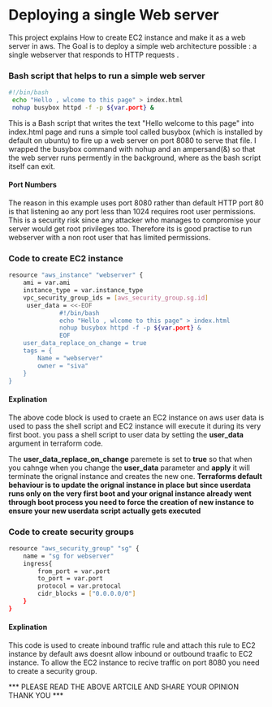 # Deploying a single Web server

This project explains How to create EC2 instance and make it as a web server in aws. The Goal is to deploy a simple web architecture possible : a single webserver that responds to HTTP requests .

### Bash script that helps to run a simple web server

```bash
#!/bin/bash
 echo "Hello , wlcome to this page" > index.html
 nohup busybox httpd -f -p ${var.port} &
```
This is a Bash script that writes the text "Hello welcome to this page" into index.html page and runs a simple tool called busybox (which is installed by default on ubuntu) to fire up a web server on port 8080 to serve that file. I wrapped the busybox command with nohup and an ampersand(&) so that the web server runs permently in the background, where as the bash script itself can exit.

#### Port Numbers

The reason in this example uses port 8080 rather than default HTTP port 80 is that listening ao any port less than 1024 requires root user permissions. This is a security risk since any attacker who manages to compromise your server would get root privileges too.
Therefore its is good practise to run webserver with a non root user that has limited permissions.

### Code to create EC2 instance

```bash
resource "aws_instance" "webserver" {
    ami = var.ami
    instance_type = var.instance_type
    vpc_security_group_ids = [aws_security_group.sg.id]
     user_data = <<-EOF
              #!/bin/bash
              echo "Hello , wlcome to this page" > index.html
              nohup busybox httpd -f -p ${var.port} &
              EOF
    user_data_replace_on_change = true
    tags = {
        Name = "webserver"
        owner = "siva"
    }          
}
```
#### Explination

The above code block is used to craete an EC2 instance on aws user data is used to pass the shell script and EC2 instance will execute it during its very first boot. you pass a shell script to user data by setting the **user_data** argument in terraform code.

The **user_data_replace_on_change** paremete is set to **true** so that when you cahnge when you change the **user_data** parameter and **apply** it will terminate the orignal instance and creates the new one. **Terraforms default behaviour is to update the orignal instance in place but since userdata runs only on the very first boot and your orignal instance already went through boot process you need to force the creation of new instance to ensure your new userdata script actually gets executed**

### Code to create security groups
```bash
resource "aws_security_group" "sg" {
    name = "sg for webserver"
    ingress{
        from_port = var.port
        to_port = var.port
        protocol = var.protocal
        cidr_blocks = ["0.0.0.0/0"]
    }
}
```

#### Explination

This code is used to create inbound traffic rule and attach this rule to EC2 instance by default aws doesnt allow inbound or outbound traafic to EC2 instance. To allow the EC2 instance to recive traffic on port 8080 you need to create a security group.


*** PLEASE READ THE ABOVE ARTCILE AND SHARE YOUR OPINION THANK YOU *** 